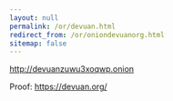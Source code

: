 ```yaml
---
layout: null
permalink: /or/devuan.html
redirect_from: /or/oniondevuanorg.html
sitemap: false
---
```


http://devuanzuwu3xoqwp.onion

Proof: https://devuan.org/
